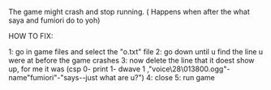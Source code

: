 The game might crash and stop running. ( Happens when after the what saya and fumiori do to yoh)

HOW TO FIX:

1: go in game files and select the "o.txt" file
2: go down until u find the line u were at before the game crashes
3: now delete the line that it doest show up, for me it was (csp 0- print 1- dwave 1 ,"voice\28\013800.ogg"-name"fumiori"-"says--just what are u?")
4: close
5: run game
